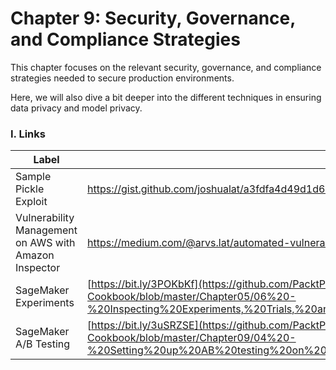 Chapter 9: Security, Governance, and Compliance Strategies
====

This chapter focuses on the relevant security, governance, and compliance strategies
needed to secure production environments.

Here, we will also dive a bit deeper into the different
techniques in ensuring data privacy and model privacy.

### I. Links

| Label                                                 | Link                                                                                                                                                                                                                                              |
|-------------------------------------------------------|---------------------------------------------------------------------------------------------------------------------------------------------------------------------------------------------------------------------------------------------------|
| Sample Pickle Exploit                                 | https://gist.github.com/joshualat/a3fdfa4d49d1d6725b1970133d06866b                                                                                                                                                                                |
| Vulnerability Management on AWS with Amazon Inspector | https://medium.com/@arvs.lat/automated-vulnerability-management-on-aws-with-amazon-inspector-53c572bf8515                                                                                                                                         |
| SageMaker Experiments                                 | [https://bit.ly/3POKbKf](https://github.com/PacktPublishing/Machine-Learning-with-Amazon-SageMaker-Cookbook/blob/master/Chapter05/06%20-%20Inspecting%20Experiments,%20Trials,%20and%20Trial%20Components%20with%20SageMaker%20Experiments.ipynb) |
| SageMaker A/B Testing                                 | [https://bit.ly/3uSRZSE](https://github.com/PacktPublishing/Machine-Learning-with-Amazon-SageMaker-Cookbook/blob/master/Chapter09/04%20-%20Setting%20up%20AB%20testing%20on%20multiple%20models%20with%20production%20variants.ipynb)             |

